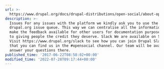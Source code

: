 ```yaml
---
url: >-
  https://www.drupal.org/docs/drupal-distributions/open-social/about-open-social-support
description: >-
  Issues For any issues with the platform we kindly ask you to use the
  drupal.org issue queue. This way we can centralise all the information and
  make the feedback available for other users for documentation purposes. Next
  to giving people the credit they deserve. Slack We are available on Slack.
  Visit https://www.drupal.org/slack to see how you can join Drupal Slack. After
  that you can find us in the #opensocial channel. Our team will be available to
  answer your questions there.
published_time: '2017-06-22T08:58:02+00:00'
modified_time: '2022-07-28T09:17:44+00:00'
---
```

